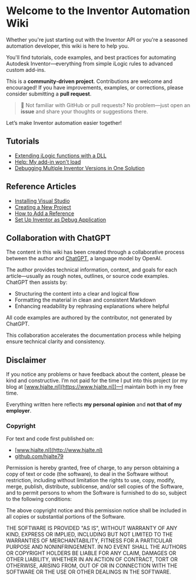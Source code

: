 # Welcome to the Inventor Automation Wiki

Whether you're just starting out with the Inventor API or you're a seasoned automation developer, this wiki is here to help you.

You'll find tutorials, code examples, and best practices for automating Autodesk Inventor—everything from simple iLogic rules to advanced custom add-ins.

This is a **community-driven project**. Contributions are welcome and encouraged!
If you have improvements, examples, or corrections, please consider submitting a **pull request**.

> 💬 Not familiar with GitHub or pull requests? No problem—just open an **issue** and share your thoughts or suggestions there.

Let’s make Inventor automation easier together!

## Tutorials

* [Extending iLogic functions with a DLL](./DllForIlogic.md)
* [Help: My add-in won't load](./HelpMyAddinWontLoad.md)
* [Debugging Multiple Inventor Versions in One Solution](./DebugMultiVersions.md)

## Reference Articles

* [Installing Visual Studio](./InstallVS.md)
* [Creating a New Project](./CreateNewProject.md)
* [How to Add a Reference](./AddProjectReference.md)
* [Set Up Inventor as Debug Application](./SetupDebugApplication.md)

## Collaboration with ChatGPT

The content in this wiki has been created through a collaborative process between the author and [ChatGPT](https://openai.com/chatgpt), a language model by OpenAI.

The author provides technical information, context, and goals for each article—usually as rough notes, outlines, or source code examples. ChatGPT then assists by:

* Structuring the content into a clear and logical flow
* Formatting the material in clean and consistent Markdown
* Enhancing readability by rephrasing explanations where helpful

All code examples are authored by the contributor, not generated by ChatGPT.

This collaboration accelerates the documentation process while helping ensure technical clarity and consistency.

## Disclaimer

If you notice any problems or have feedback about the content, please be kind and constructive.
I’m not paid for the time I put into this project (or my blog at [www.hjalte.nl](https://www.hjalte.nl))—I maintain both in my free time.

Everything written here reflects **my personal opinion** and **not that of my employer**.

### Copyright

For text and code first published on:

* [www.hjalte.nl](http://www.hjalte.nl)
* [github.com/hjalte79](https://github.com/hjalte79/InventorAutomationWiki)

Permission is hereby granted, free of charge, to any person obtaining a copy of text or code (the software), to deal in the Software without restriction, including without limitation the rights to use, copy, modify, merge, publish, distribute, sublicense, and/or sell copies of the Software, and to permit persons to whom the Software is furnished to do so, subject to the following conditions:

The above copyright notice and this permission notice shall be included in all copies or substantial portions of the Software.

THE SOFTWARE IS PROVIDED "AS IS", WITHOUT WARRANTY OF ANY KIND, EXPRESS OR IMPLIED, INCLUDING BUT NOT LIMITED TO THE WARRANTIES OF MERCHANTABILITY, FITNESS FOR A PARTICULAR PURPOSE AND NONINFRINGEMENT. IN NO EVENT SHALL THE AUTHORS OR COPYRIGHT HOLDERS BE LIABLE FOR ANY CLAIM, DAMAGES OR OTHER LIABILITY, WHETHER IN AN ACTION OF CONTRACT, TORT OR OTHERWISE, ARISING FROM, OUT OF OR IN CONNECTION WITH THE SOFTWARE OR THE USE OR OTHER DEALINGS IN THE SOFTWARE.
